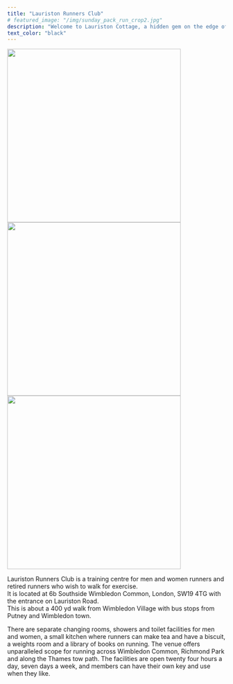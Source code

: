 ```yaml
---
title: "Lauriston Runners Club"
# featured_image: "/img/sunday_pack_run_crop2.jpg"
description: "Welcome to Lauriston Cottage, a hidden gem on the edge of Wimbledon Common"
text_color: "black"
---
```


<img src='https://www.lauristonrunners.club/img/door1.jpg' style='width:auto;' type='image/jpg' height='400'/> <img src='https://www.lauristonrunners.club/img/entrance.jpg' style='width:auto;' type='image/jpg' height='400'/> <img src='https://www.lauristonrunners.club/img/changing_rooms.jpg' style='width:auto;' type='image/jpg' height='400'/>

Lauriston Runners Club is a training centre for men and women runners and retired runners who wish to walk for exercise.  
It is located at 6b Southside Wimbledon Common, London, SW19 4TG with the entrance on Lauriston Road.  
This is about a 400 yd walk from Wimbledon Village with bus stops from Putney and Wimbledon town.  

There are separate changing rooms, showers and toilet facilities for men and women, a small kitchen where runners can make tea and have a biscuit, a weights room and a library of books on running. The venue offers unparalleled scope for running across Wimbledon Common, Richmond Park and along the Thames tow path. The facilities are open twenty four hours a day, seven days a week, and members can have their own key and use when they like.



